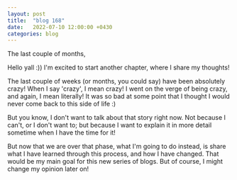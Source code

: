 ```yaml
---
layout: post
title:  "blog 168"
date:   2022-07-10 12:00:00 +0430
categories: blog
---
```


The last couple of months,

Hello yall :))
I'm excited to start another chapter, where I share my thoughts!

The last couple of weeks (or months, you could say) have been absolutely crazy! When I say 'crazy', I mean crazy! I went on the verge of being crazy, and again, I mean literally! It was so bad at some point that I thought I would never come back to this side of life :)

But you know, I don't want to talk about that story right now. Not because I can't, or I don't want to; but because I want to explain it in more detail sometime when I have the time for it!

But now that we are over that phase, what I'm going to do instead, is share what I have learned through this process, and how I have changed. That would be my main goal for this new series of blogs. But of course, I might change my opinion later on!
